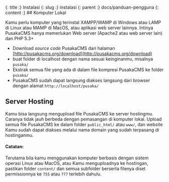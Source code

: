 {: title :} Instalasi
{: slug :} instalasi
{: parent :} docs/panduan-pengguna
{: content :} ## Komputer Lokal

Kamu perlu komputer yang terinstal XAMPP/WAMP di Windows atau LAMP di Linux atau MAMP di MacOS, atau aplikasi web server lainnya. Intinya PusakaCMS hanya memerlukan Web server (Apache2 atau web server lain) dan PHP 5.3+

- Download *source code* PusakaCMS dari halaman [http://pusakacms.org/download](http://pusakacms.org/download)
- buat folder di localhost dengan nama sesuai keinginanmu, misalnya `pusaka/`
- Ekstrak semua file yang ada di dalam file kompresi PusakaCMS ke folder `pusaka/`
- PusakaCMS sudah dapat langsung diakses langsung dari browser dengan alamat `http://localhost/pusaka/`
	
## Server Hosting

Kamu bisa langsung mengupload file PusakaCMS ke server hostingmu. Caranya tidak jauh berbeda dengan pemasangan di komputer lokal. Upload semua file PusakaCMS ke dalam folder `public_html/` atau `www/`, dan website Kamu sudah dapat diakses melalui nama domain yang sudah terpasang di hostinganmu.

#### Catatan:

Terutama bila kamu menggunakan komputer berbasis dengan sistem operasi Linux atau MacOS, atau Kamu menguploadnya ke hostingan, pastikan folder `content/` dan semua subfolder berserta filenya diset permissionnya ke `755` atau `777` terlebih dahulu.
